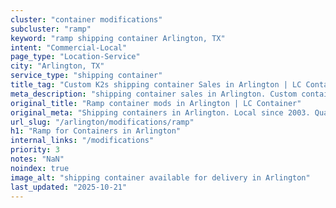 ```yaml
---
cluster: "container modifications"
subcluster: "ramp"
keyword: "ramp shipping container Arlington, TX"
intent: "Commercial-Local"
page_type: "Location-Service"
city: "Arlington, TX"
service_type: "shipping container"
title_tag: "Custom K2s shipping container Sales in Arlington | LC Container"
meta_description: "shipping container sales in Arlington. Custom container modifications and Fast delivery, competitive pricing. Serving modifications area. Quote ID: MJQ. Call (214) 524-4168 for your free quote today."
original_title: "Ramp container mods in Arlington | LC Container"
original_meta: "Shipping containers in Arlington. Local since 2003. Quality containers. Fast delivery. Get your free quote — call (214) 524-4168 today. LC Container — your t..."
url_slug: "/arlington/modifications/ramp"
h1: "Ramp for Containers in Arlington"
internal_links: "/modifications"
priority: 3
notes: "NaN"
noindex: true
image_alt: "shipping container available for delivery in Arlington"
last_updated: "2025-10-21"
---
```


<!-- TODO: Add unique city/inventory copy, images, and internal links here. -->
